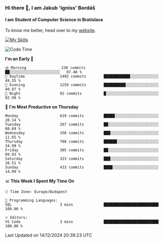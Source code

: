 ### Hi there 👋, I am Jakub 'igniss' Bordáš

#### I am Student of Computer Science in Bratislava
To know me better, head over to my [website](https://bordas.sk).

[![My Skills](https://skillicons.dev/icons?i=js,html,css,figma,svelte,java,kotlin,python,postgresql,typescript,nest,nodejs)](https://bordas.sk)


<!--START_SECTION:waka-->
![Code Time](http://img.shields.io/badge/Code%20Time-1%2C612%20hrs%208%20mins-blue)

**I'm an Early 🐤** 

```text
🌞 Morning                230 commits         ██░░░░░░░░░░░░░░░░░░░░░░░   07.48 % 
🌆 Daytime                1492 commits        ████████████░░░░░░░░░░░░░   48.55 % 
🌃 Evening                1259 commits        ██████████░░░░░░░░░░░░░░░   40.97 % 
🌙 Night                  92 commits          █░░░░░░░░░░░░░░░░░░░░░░░░   02.99 % 
```
📅 **I'm Most Productive on Thursday** 

```text
Monday                   619 commits         █████░░░░░░░░░░░░░░░░░░░░   20.14 % 
Tuesday                  267 commits         ██░░░░░░░░░░░░░░░░░░░░░░░   08.69 % 
Wednesday                358 commits         ███░░░░░░░░░░░░░░░░░░░░░░   11.65 % 
Thursday                 768 commits         ██████░░░░░░░░░░░░░░░░░░░   24.99 % 
Friday                   305 commits         ██░░░░░░░░░░░░░░░░░░░░░░░   09.93 % 
Saturday                 323 commits         ███░░░░░░░░░░░░░░░░░░░░░░   10.51 % 
Sunday                   433 commits         ████░░░░░░░░░░░░░░░░░░░░░   14.09 % 
```


📊 **This Week I Spent My Time On** 

```text
🕑︎ Time Zone: Europe/Budapest

💬 Programming Languages: 
SQL                      3 mins              █████████████████████████   100.00 % 

🔥 Editors: 
VS Code                  3 mins              █████████████████████████   100.00 % 
```


 Last Updated on 14/12/2024 20:39:23 UTC
<!--END_SECTION:waka-->
